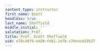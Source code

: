 ```yaml
---
content_type: instructor
first_name: Scott
headless: true
last_name: Sheffield
middle_initial: ''
salutation: Prof.
title: Prof. Scott Sheffield
uid: e70c40f6-ed28-feb1-2e7b-c7beec422b27
---
```

